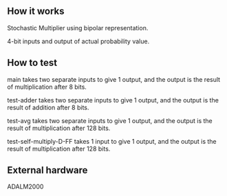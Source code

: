 <!---

This file is used to generate your project datasheet. Please fill in the information below and delete any unused
sections.

You can also include images in this folder and reference them in the markdown. Each image must be less than
512 kb in size, and the combined size of all images must be less than 1 MB.
-->

## How it works
Stochastic Multiplier using bipolar representation. 

4-bit inputs and output of actual probability value.

## How to test
main takes two separate inputs to give 1 output, and the output is the result of multiplication after 8 bits.

test-adder takes two separate inputs to give 1 output, and the output is the result of addition after 8 bits.

test-avg takes two separate inputs to give 1 output, and the output is the result of multiplication after 128 bits.

test-self-multiply-D-FF takes 1 input to give 1 output, and the output is the result of multiplication after 128 bits.

## External hardware
ADALM2000
